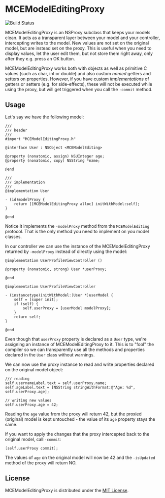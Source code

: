 MCEModelEditingProxy
====================
[![Build Status](https://travis-ci.org/milancermak/MCEModelEditingProxy.png)](https://travis-ci.org/milancermak/MCEModelEditingProxy)

MCEModelEditingProxy is an NSProxy subclass that keeps your models clean. It acts as a transparent layer between your model and your controller, intercepting writes to the model. New values are not set on the original model, but are instead set on the proxy. This is useful when you need to display values, let the user edit them, but not store them right away, only after they e.g. press an OK button.

MCEModelEditingProxy works both with objects as well as primitive C values (such as char, int or double) and also custom _named_ getters and setters on properties. However, if you have custom _implementations_ of getters or setters (e.g. for side-effects), these will not be executed while using the proxy, but will get triggered when you call the `-commit` method.

## Usage
Let's say we have the following model:
```objc
///
/// header
///
#import "MCEModelEditingProxy.h"

@interface User : NSObject <MCEModelEditing>

@property (nonatomic, assign) NSUInteger age;
@property (nonatomic, copy) NSString *name;

@end

///
/// implementation
///
@implementation User

- (id)modelProxy {
    return [[MCEModelEditingProxy alloc] initWithModel:self];
}

@end

```
Notice it implements the `-modelProxy` method from the `MCEModelEditing` protocol. That is the only method you need to implement on you model classes.

In our controller we can use the instance of the MCEModelEditingProxy returned by `-modelProxy` instead of directly using the model:
```objc
@implementation UserProfileViewController ()

@property (nonatomic, strong) User *userProxy;

@end

@implementation UserProfileViewController

- (instancetype)initWithModel:(User *)userModel {
    self = [super init];
    if (self) {
        self.userProxy = [userModel modelProxy];
    }
    return self;
}

@end
```
Even though that `userProxy` property is declared as a `User` type, we're assigning an instance of MCEModelEditingProxy to it. This is to "fool" the compiler so we can transparently use all the methods and properties declared in the `User` class without warnings.

We can now use the proxy instance to read and write properties declared on the original model object:
```objc
/// reading
self.usernameLabel.text = self.userProxy.name;
self.ageLabel.text = [NSString stringWithFormat:@"Age: %d", self.userProxy.age];

// writing new values
self.userProxy.age = 42;
```
Reading the `age` value from the proxy will return 42, but the proxied (original) model is kept untouched - the value of its `age` property stays the same.

If you want to apply the changes that the proxy intercepted back to the original model, call `-commit`:
```objc
[self.userProxy commit];
```
The values of `age` on the original model will now be 42 and the `-isUpdated` method of the proxy will return NO.

## License

MCEModelEditingProxy is distributed under the [MIT License](LICENSE).
